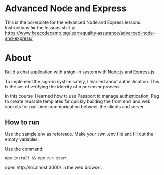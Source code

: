 # Advanced Node and Express

This is the boilerplate for the Advanced Node and Express lessons. Instructions for the lessons start at https://www.freecodecamp.org/learn/quality-assurance/advanced-node-and-express/

# About
Build a chat application with a sign-in system with Node.js and Express.js.

To implement the sign-in system safely, I learned about authentication. This is the act of verifying the identity of a person or process.

In this course, I learned how to use Passport to manage authentication, Pug to create reusable templates for quickly building the front end, and web sockets for real-time communication between the clients and server.

## How to run
Use the sample.env as reference. Make your own .env file and fill out the empty variables.

Use the command:

    npm install && npm run start

open http://localhost:3000/ in the web browser.

